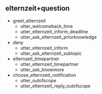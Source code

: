 ## elternzeit+question
* greet_elternzeit
  - utter_welcomeback_time
  - utter_elternzeit_inform_deadline
  - utter_ask_elternzeit_priorknowledge
* deny
  - utter_elternzeit_inform
  - utter_ask_elternzeit_subtopic
* elternzeit_timepartner
  - utter_elternzeit_timepartner
  - utter_ask_knowmore
* choose_elternzeit_notification
  - utter_outofscope
  - utter_elternzeit_reply_outofscope

<!-- next question in case of prior knowledge -->